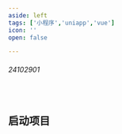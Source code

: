 ```yaml
---
aside: left
tags: ['小程序','uniapp','vue']
icon: ''
open: false

---
```

 
###### 24102901
 
<br/>
 

## 启动项目



